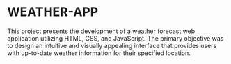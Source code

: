 # WEATHER-APP
This project presents the development of a weather forecast web application utilizing HTML, CSS, and JavaScript. The primary objective was to design an intuitive and visually appealing interface that provides users with up-to-date weather information for their specified location.
